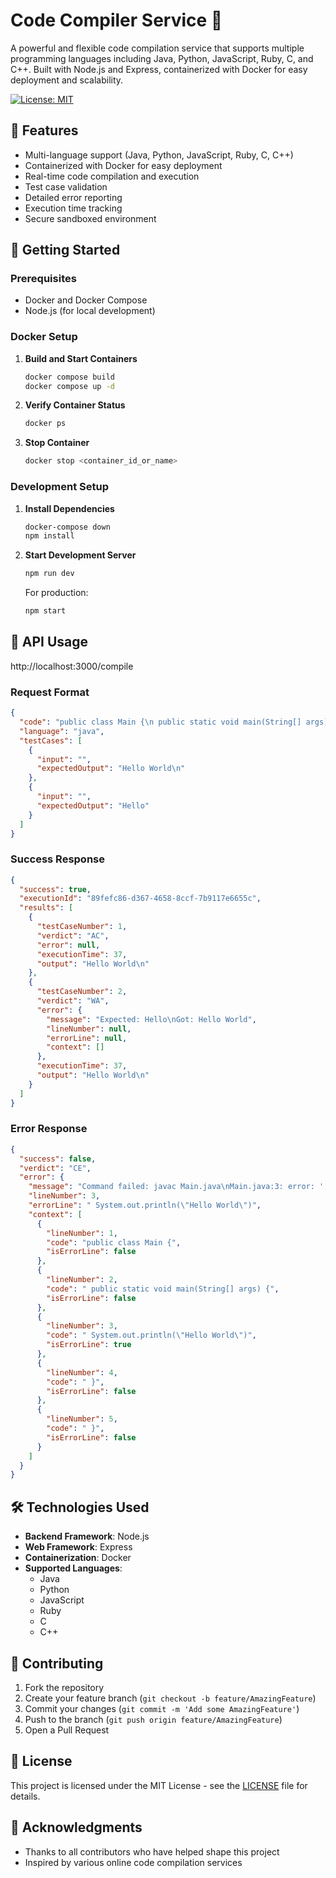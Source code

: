 # Code Compiler Service 🚀

A powerful and flexible code compilation service that supports multiple programming languages including Java, Python, JavaScript, Ruby, C, and C++. Built with Node.js and Express, containerized with Docker for easy deployment and scalability.

[![License: MIT](https://img.shields.io/badge/License-MIT-yellow.svg)](https://opensource.org/licenses/MIT)

## 🌟 Features

- Multi-language support (Java, Python, JavaScript, Ruby, C, C++)
- Containerized with Docker for easy deployment
- Real-time code compilation and execution
- Test case validation
- Detailed error reporting
- Execution time tracking
- Secure sandboxed environment

## 🚀 Getting Started

### Prerequisites

- Docker and Docker Compose
- Node.js (for local development)

### Docker Setup

1. **Build and Start Containers**
   ```bash
   docker compose build
   docker compose up -d
   ```

2. **Verify Container Status**
   ```bash
   docker ps
   ```

3. **Stop Container**
   ```bash
   docker stop <container_id_or_name>
   ```

### Development Setup

1. **Install Dependencies**
   ```bash
   docker-compose down
   npm install
   ```

2. **Start Development Server**
   ```bash
   npm run dev
   ```

   For production:
   ```bash
   npm start
   ```

## 📝 API Usage

http://localhost:3000/compile

### Request Format

```json
{
  "code": "public class Main {\n public static void main(String[] args) {\n System.out.println(\"Hello World\");\n }\n }",
  "language": "java",
  "testCases": [
    {
      "input": "",
      "expectedOutput": "Hello World\n"
    },
    {
      "input": "",
      "expectedOutput": "Hello"
    }
  ]
}
```

### Success Response

```json
{
  "success": true,
  "executionId": "89fefc86-d367-4658-8ccf-7b9117e6655c",
  "results": [
    {
      "testCaseNumber": 1,
      "verdict": "AC",
      "error": null,
      "executionTime": 37,
      "output": "Hello World\n"
    },
    {
      "testCaseNumber": 2,
      "verdict": "WA",
      "error": {
        "message": "Expected: Hello\nGot: Hello World",
        "lineNumber": null,
        "errorLine": null,
        "context": []
      },
      "executionTime": 37,
      "output": "Hello World\n"
    }
  ]
}
```

### Error Response

```json
{
  "success": false,
  "verdict": "CE",
  "error": {
    "message": "Command failed: javac Main.java\nMain.java:3: error: ';' expected\n System.out.println(\"Hello World\")\n ^\n1 error\n",
    "lineNumber": 3,
    "errorLine": " System.out.println(\"Hello World\")",
    "context": [
      {
        "lineNumber": 1,
        "code": "public class Main {",
        "isErrorLine": false
      },
      {
        "lineNumber": 2,
        "code": " public static void main(String[] args) {",
        "isErrorLine": false
      },
      {
        "lineNumber": 3,
        "code": " System.out.println(\"Hello World\")",
        "isErrorLine": true
      },
      {
        "lineNumber": 4,
        "code": " }",
        "isErrorLine": false
      },
      {
        "lineNumber": 5,
        "code": " }",
        "isErrorLine": false
      }
    ]
  }
}
```

## 🛠️ Technologies Used

- **Backend Framework**: Node.js
- **Web Framework**: Express
- **Containerization**: Docker
- **Supported Languages**: 
  - Java
  - Python
  - JavaScript
  - Ruby
  - C
  - C++

## 🤝 Contributing

1. Fork the repository
2. Create your feature branch (`git checkout -b feature/AmazingFeature`)
3. Commit your changes (`git commit -m 'Add some AmazingFeature'`)
4. Push to the branch (`git push origin feature/AmazingFeature`)
5. Open a Pull Request

## 📄 License

This project is licensed under the MIT License - see the [LICENSE](LICENSE) file for details.

## 🙏 Acknowledgments

- Thanks to all contributors who have helped shape this project
- Inspired by various online code compilation services
